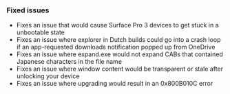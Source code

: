 ### Fixed issues
- Fixes an issue that would cause Surface Pro 3 devices to get stuck in a unbootable state
- Fixes an issue where explorer in Dutch builds could go into a crash loop if an app-requested downloads notification popped up from OneDrive
- Fixes an issue where expand.exe would not expand CABs that contained Japanese characters in the file name
- Fixes an issue where window content would be  transparent or stale after unlocking your device
- Fixes an issue where upgrading would result in an 0x800B010C error